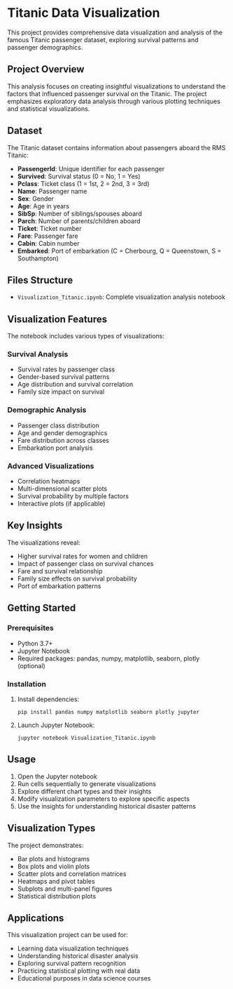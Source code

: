 # Titanic Data Visualization

This project provides comprehensive data visualization and analysis of the famous Titanic passenger dataset, exploring survival patterns and passenger demographics.

## Project Overview

This analysis focuses on creating insightful visualizations to understand the factors that influenced passenger survival on the Titanic. The project emphasizes exploratory data analysis through various plotting techniques and statistical visualizations.

## Dataset

The Titanic dataset contains information about passengers aboard the RMS Titanic:

- **PassengerId**: Unique identifier for each passenger
- **Survived**: Survival status (0 = No, 1 = Yes)
- **Pclass**: Ticket class (1 = 1st, 2 = 2nd, 3 = 3rd)
- **Name**: Passenger name
- **Sex**: Gender
- **Age**: Age in years
- **SibSp**: Number of siblings/spouses aboard
- **Parch**: Number of parents/children aboard
- **Ticket**: Ticket number
- **Fare**: Passenger fare
- **Cabin**: Cabin number
- **Embarked**: Port of embarkation (C = Cherbourg, Q = Queenstown, S = Southampton)

## Files Structure

- `Visualization_Titanic.ipynb`: Complete visualization analysis notebook

## Visualization Features

The notebook includes various types of visualizations:

### Survival Analysis
- Survival rates by passenger class
- Gender-based survival patterns
- Age distribution and survival correlation
- Family size impact on survival

### Demographic Analysis
- Passenger class distribution
- Age and gender demographics
- Fare distribution across classes
- Embarkation port analysis

### Advanced Visualizations
- Correlation heatmaps
- Multi-dimensional scatter plots
- Survival probability by multiple factors
- Interactive plots (if applicable)

## Key Insights

The visualizations reveal:
- Higher survival rates for women and children
- Impact of passenger class on survival chances
- Fare and survival relationship
- Family size effects on survival probability
- Port of embarkation patterns

## Getting Started

### Prerequisites

- Python 3.7+
- Jupyter Notebook
- Required packages: pandas, numpy, matplotlib, seaborn, plotly (optional)

### Installation

1. Install dependencies:
   ```
   pip install pandas numpy matplotlib seaborn plotly jupyter
   ```

2. Launch Jupyter Notebook:
   ```
   jupyter notebook Visualization_Titanic.ipynb
   ```

## Usage

1. Open the Jupyter notebook
2. Run cells sequentially to generate visualizations
3. Explore different chart types and their insights
4. Modify visualization parameters to explore specific aspects
5. Use the insights for understanding historical disaster patterns

## Visualization Types

The project demonstrates:
- Bar plots and histograms
- Box plots and violin plots
- Scatter plots and correlation matrices
- Heatmaps and pivot tables
- Subplots and multi-panel figures
- Statistical distribution plots

## Applications

This visualization project can be used for:
- Learning data visualization techniques
- Understanding historical disaster analysis
- Exploring survival pattern recognition
- Practicing statistical plotting with real data
- Educational purposes in data science courses
